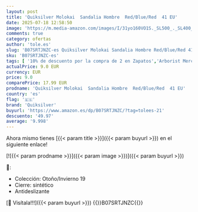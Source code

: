 ```yaml
---
layout: post
title: 'Quiksilver Molokai  Sandalia Hombre  Red/Blue/Red  41 EU'
date: 2025-07-18 12:58:50
image: 'https://m.media-amazon.com/images/I/31yo160VO1S._SL500_._SL400_.jpg'
comments: true
category: ofertas
author: 'tole.es'
slug: 'B07SRTJNZC-es Quiksilver Molokai Sandalia Hombre Red/Blue/Red 41 EU'
sku: 'B07SRTJNZC-es'
tags: [ '10% de descuento por la compra de 2 en Zapatos','Arborist Merchandising Root','Moda','Moda Hombre','Sandalias de vestir para hombre','Self Service','Special Features Stores','Zapatos para hombre','c8538d25-3af9-48d3-aeff-5f3ce5572a36_0','c8538d25-3af9-48d3-aeff-5f3ce5572a36_2001','quiksilver','sandalia','🇪🇸', ]
actualPrice: 9.0 EUR
currency: EUR
price: 9.0
comparePrice: 17.99 EUR
prodname: 'Quiksilver Molokai  Sandalia Hombre  Red/Blue/Red  41 EU'
country: 'es'
flag: '🇪🇸'
brand: 'Quiksilver'
buyurl: 'https://www.amazon.es/dp/B07SRTJNZC/?tag=tolees-21'
descuento: '49.97'
average: '9.998'
---
```


Ahora mismo tienes [{{< param title >}}]({{< param buyurl >}}) en el siguiente enlace!

[![{{< param prodname >}}]({{< param image >}})]({{< param buyurl >}})

🔎:

- Colección: Otoño/Invierno 19
- Cierre: sintético
- Antideslizante

[🛒 Visítala!!!]({{< param buyurl >}})
{{<world>}}B07SRTJNZC{{</world>}}
